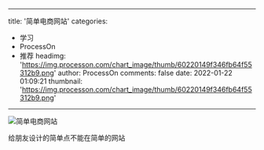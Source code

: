 
---
title: '简单电商网站'
categories: 
 - 学习
 - ProcessOn
 - 推荐
headimg: 'https://img.processon.com/chart_image/thumb/60220149f346fb64f55312b9.png'
author: ProcessOn
comments: false
date: 2022-01-22 01:09:21
thumbnail: 'https://img.processon.com/chart_image/thumb/60220149f346fb64f55312b9.png'
---

<div>   
<img class="thumb" alt="简单电商网站" src="https://img.processon.com/chart_image/thumb/60220149f346fb64f55312b9.png" referrerpolicy="no-referrer">
<p>给朋友设计的简单点不能在简单的网站</p>  
</div>
            